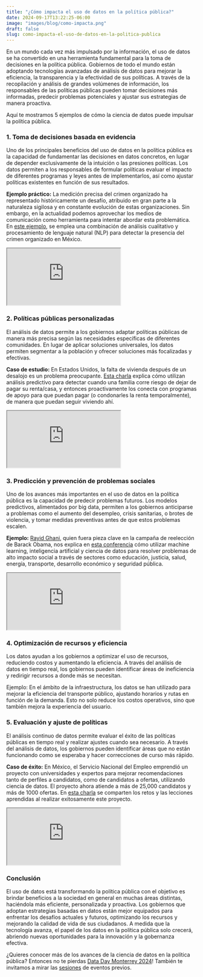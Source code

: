 ```yaml
---
title: "¿Cómo impacta el uso de datos en la política pública?"
date: 2024-09-17T13:22:25-06:00
image: "images/blog/como-impacta.png"
draft: false
slug: como-impacta-el-uso-de-datos-en-la-politica-publica
---
```


En un mundo cada vez más impulsado por la información, el uso de datos se ha convertido en una herramienta fundamental para la toma de decisiones en la política pública. Gobiernos de todo el mundo están adoptando tecnologías avanzadas de análisis de datos para mejorar la eficiencia, la transparencia y la efectividad de sus políticas. A través de la recopilación y análisis de grandes volúmenes de información, los responsables de las políticas públicas pueden tomar decisiones más informadas, predecir problemas potenciales y ajustar sus estrategias de manera proactiva.

Aquí te mostramos 5 ejemplos de cómo la ciencia de datos puede impulsar la política pública.


### 1. Toma de decisiones basada en evidencia

Uno de los principales beneficios del uso de datos en la política pública es la capacidad de fundamentar las decisiones en datos concretos, en lugar de depender exclusivamente de la intuición o las presiones políticas. Los datos permiten a los responsables de formular políticas evaluar el impacto de diferentes programas y leyes antes de implementarlos, así como ajustar políticas existentes en función de sus resultados.

**Ejemplo práctico:** La medición precisa del crimen organizado ha representado históricamente un desafío, atribuido en gran parte a la naturaleza sigilosa y en constante evolución de estas organizaciones. Sin embargo, en la actualidad podemos aprovechar los medios de comunicación como herramienta para intentar abordar esta problemática. En [este ejemplo](https://sg.com.mx/dataday/sessions/2023mty/keynote-tec/), se emplea una combinación de análisis cualitativo y procesamiento de lenguaje natural (NLP) para detectar la presencia del crimen organizado en México.

<div class="embed-responsive embed-responsive-16by9">
  <iframe class="embed-responsive-item" src="https://www.youtube.com/embed/llp641ZHMjU?si=rnMgF2KVG4y80IlE" allowfullscreen></iframe>
</div>

### 2. Políticas públicas personalizadas
El análisis de datos permite a los gobiernos adaptar políticas públicas de manera más precisa según las necesidades específicas de diferentes comunidades. En lugar de aplicar soluciones universales, los datos permiten segmentar a la población y ofrecer soluciones más focalizadas y efectivas.

**Caso de estudio:** En Estados Unidos, la falta de vivienda después de un desalojo es un problema preocupante. [Esta charla](https://sg.com.mx/dataday/sessions/2023mx/minimizing-entry-into-homelessness/) explica cómo utilizan análisis predictivo para detectar cuando una familia corre riesgo de dejar de pagar su renta/casa, y entonces proactivamente los conecta con programas de apoyo para que puedan pagar (o condonarles la renta temporalmente), de manera que puedan seguir viviendo ahí.

<div class="embed-responsive embed-responsive-16by9">
  <iframe class="embed-responsive-item" src="https://www.youtube.com/embed/-SBbM7KmHcw?si=AWnBybFLdkCps0_5" allowfullscreen></iframe>
</div>


### 3. Predicción y prevención de problemas sociales

Uno de los avances más importantes en el uso de datos en la política pública es la capacidad de predecir problemas futuros. Los modelos predictivos, alimentados por big data, permiten a los gobiernos anticiparse a problemas como el aumento del desempleo, crisis sanitarias, o brotes de violencia, y tomar medidas preventivas antes de que estos problemas escalen.

**Ejemplo:** [Rayid Ghani](https://sg.com.mx/dataday/blog/rayid-ghani-el-primer-fichaje-estrella-de-data-day-para-el-tema-de-data-for-public-policy/), quien fuera pieza clave en la campaña de reelección de Barack Obama, nos explica en [esta conferencia](https://sg.com.mx/dataday/sessions/2023mx/what-can-data-science-do-for-your-city/) cómo utilizar machine learning, inteligencia artificial y ciencia de datos para resolver problemas de alto impacto social a través de sectores como educación, justicia, salud, energía, transporte, desarrollo económico y seguridad pública.

<div class="embed-responsive embed-responsive-16by9">
  <iframe class="embed-responsive-item" src="https://www.youtube.com/embed/wPjAgrbtCj8?si=Urusg7M_BQXhj6ff" allowfullscreen></iframe>
</div>


### 4. Optimización de recursos y eficiencia
Los datos ayudan a los gobiernos a optimizar el uso de recursos, reduciendo costos y aumentando la eficiencia. A través del análisis de datos en tiempo real, los gobiernos pueden identificar áreas de ineficiencia y redirigir recursos a donde más se necesitan.

Ejemplo: En el ámbito de la infraestructura, los datos se han utilizado para mejorar la eficiencia del transporte público, ajustando horarios y rutas en función de la demanda. Esto no solo reduce los costos operativos, sino que también mejora la experiencia del usuario.


### 5. Evaluación y ajuste de políticas
El análisis continuo de datos permite evaluar el éxito de las políticas públicas en tiempo real y realizar ajustes cuando sea necesario. A través del análisis de datos, los gobiernos pueden identificar áreas que no están funcionando como se esperaba y hacer correcciones de curso más rápido.

**Caso de éxito:** En México, el Servicio Nacional del Empleo emprendió un proyecto con universidades y expertos para mejorar recomendaciones tanto de perfiles a candidatos, como de candidatos a ofertas, utilizando ciencia de datos. El proyecto ahora atiende a más de 25,000 candidatos y más de 1000 ofertas. En [esta charla](https://sg.com.mx/dataday/sessions/2022/a1/) se comparten los retos y las lecciones aprendidas al realizar exitosamente este proyecto.


<div class="embed-responsive embed-responsive-16by9">
  <iframe class="embed-responsive-item" src="https://www.youtube.com/embed/evZ2AFHqVqM?si=ZfzbFjsnGtpDDxQM" allowfullscreen></iframe>
</div>


### Conclusión
El uso de datos está transformando la política pública con el objetivo es brindar beneficios a la sociedad en general en muchas áreas distintas, haciéndola más eficiente, personalizada y proactiva. Los gobiernos que adoptan estrategias basadas en datos están mejor equipados para enfrentar los desafíos actuales y futuros, optimizando los recursos y mejorando la calidad de vida de sus ciudadanos. A medida que la tecnología avanza, el papel de los datos en la política pública solo crecerá, abriendo nuevas oportunidades para la innovación y la gobernanza efectiva.

¿Quieres conocer más de los avances de la ciencia de datos en la política pública? Entonces no te pierdas [Data Day Monterrey 2024](https://sg.com.mx/dataday)! También te invitamos a mirar las [sesiones](https://sg.com.mx/dataday/sessions/) de eventos previos.